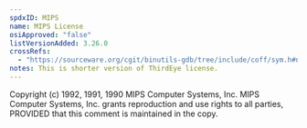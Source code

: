 ```yaml
---
spdxID: MIPS
name: MIPS License
osiApproved: "false"
listVersionAdded: 3.26.0
crossRefs: 
  - "https://sourceware.org/cgit/binutils-gdb/tree/include/coff/sym.h#n11"
notes: This is shorter version of ThirdEye license.
---
```


Copyright (c) 1992, 1991, 1990 MIPS Computer Systems, Inc. MIPS Computer Systems, Inc. grants reproduction and use rights to all parties, PROVIDED that this comment is maintained in the copy.
